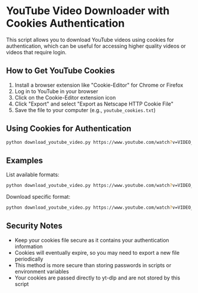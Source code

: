 # YouTube Video Downloader with Cookies Authentication

This script allows you to download YouTube videos using cookies for authentication, which can be useful for accessing higher quality videos or videos that require login.

## How to Get YouTube Cookies

1. Install a browser extension like "Cookie-Editor" for Chrome or Firefox
2. Log in to YouTube in your browser
3. Click on the Cookie-Editor extension icon
4. Click "Export" and select "Export as Netscape HTTP Cookie File"
5. Save the file to your computer (e.g., `youtube_cookies.txt`)

## Using Cookies for Authentication

```bash
python download_youtube_video.py https://www.youtube.com/watch?v=VIDEO_ID --cookies youtube_cookies.txt
```

## Examples

List available formats:
```bash
python download_youtube_video.py https://www.youtube.com/watch?v=VIDEO_ID --list --cookies youtube_cookies.txt
```

Download specific format:
```bash
python download_youtube_video.py https://www.youtube.com/watch?v=VIDEO_ID --format 22 --cookies youtube_cookies.txt
```

## Security Notes

- Keep your cookies file secure as it contains your authentication information
- Cookies will eventually expire, so you may need to export a new file periodically
- This method is more secure than storing passwords in scripts or environment variables
- Your cookies are passed directly to yt-dlp and are not stored by this script
